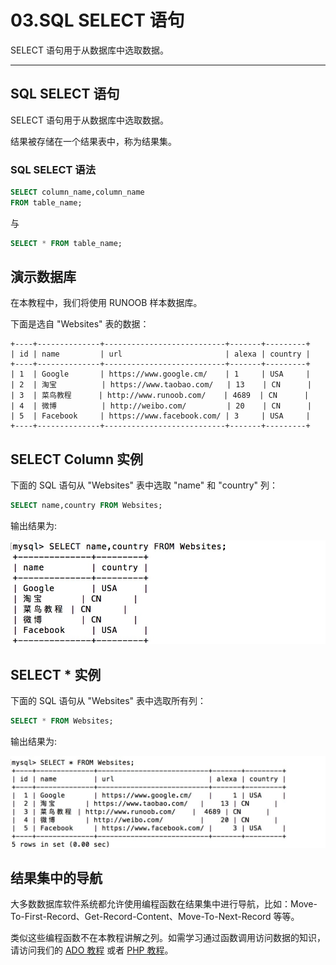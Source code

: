 # 03.SQL SELECT 语句

SELECT 语句用于从数据库中选取数据。

------

## SQL SELECT 语句

SELECT 语句用于从数据库中选取数据。

结果被存储在一个结果表中，称为结果集。

### SQL SELECT 语法

```sql
SELECT column_name,column_name
FROM table_name;
```

与

```sql
SELECT * FROM table_name;
```

## 演示数据库

在本教程中，我们将使用 RUNOOB 样本数据库。

下面是选自 "Websites" 表的数据：

```
+----+--------------+---------------------------+-------+---------+
| id | name         | url                       | alexa | country |
+----+--------------+---------------------------+-------+---------+
| 1  | Google       | https://www.google.cm/    | 1     | USA     |
| 2  | 淘宝          | https://www.taobao.com/   | 13    | CN      |
| 3  | 菜鸟教程      | http://www.runoob.com/    | 4689  | CN      |
| 4  | 微博          | http://weibo.com/         | 20    | CN      |
| 5  | Facebook     | https://www.facebook.com/ | 3     | USA     |
+----+--------------+---------------------------+-------+---------+
```

## SELECT Column 实例

下面的 SQL 语句从 "Websites" 表中选取 "name" 和 "country" 列：

```sql
SELECT name,country FROM Websites;
```

输出结果为:

<img src="\SQL\img\02_1.jpg">

## SELECT * 实例

下面的 SQL 语句从 "Websites" 表中选取所有列：

```sql
SELECT * FROM Websites;
```

输出结果为:

<img src="\SQL\img\02_2.jpg">

## 结果集中的导航

大多数数据库软件系统都允许使用编程函数在结果集中进行导航，比如：Move-To-First-Record、Get-Record-Content、Move-To-Next-Record 等等。

类似这些编程函数不在本教程讲解之列。如需学习通过函数调用访问数据的知识，请访问我们的 [ADO 教程](https://www.runoob.com/ado/ado-tutorial.html) 或者 [PHP 教程](https://www.runoob.com/php/php-tutorial.html)。
